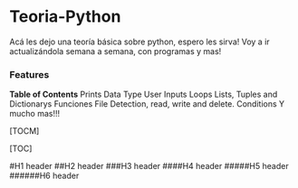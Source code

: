 # Teoria-Python
Acá les dejo una teoría básica sobre python, espero les sirva! Voy a ir actualizándola semana a semana, con programas y mas!
### Features

**Table of Contents**
Prints
Data Type
User Inputs
Loops
Lists, Tuples and Dictionarys
Funciones
File Detection, read, write and delete.
Conditions
Y mucho mas!!!

[TOCM]

[TOC]

#H1 header
##H2 header
###H3 header
####H4 header
#####H5 header
######H6 header

